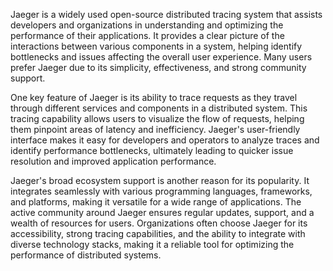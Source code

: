 Jaeger is a widely used open-source distributed tracing system that assists developers and organizations in understanding and optimizing the performance of their applications. It provides a clear picture of the interactions between various components in a system, helping identify bottlenecks and issues affecting the overall user experience. Many users prefer Jaeger due to its simplicity, effectiveness, and strong community support.

One key feature of Jaeger is its ability to trace requests as they travel through different services and components in a distributed system. This tracing capability allows users to visualize the flow of requests, helping them pinpoint areas of latency and inefficiency. Jaeger's user-friendly interface makes it easy for developers and operators to analyze traces and identify performance bottlenecks, ultimately leading to quicker issue resolution and improved application performance.

Jaeger's broad ecosystem support is another reason for its popularity. It integrates seamlessly with various programming languages, frameworks, and platforms, making it versatile for a wide range of applications. The active community around Jaeger ensures regular updates, support, and a wealth of resources for users. Organizations often choose Jaeger for its accessibility, strong tracing capabilities, and the ability to integrate with diverse technology stacks, making it a reliable tool for optimizing the performance of distributed systems.
